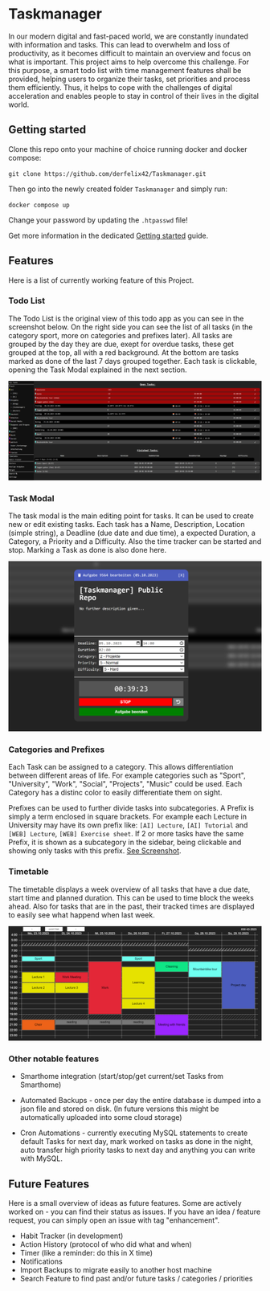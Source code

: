 # Taskmanager

In our modern digital and fast-paced world, we are constantly inundated with information and tasks. This can lead to overwhelm and loss of productivity, as it becomes difficult to maintain an overview and focus on what is important. This project aims to help overcome this challenge. For this purpose, a smart todo list with time management features shall be provided, helping users to organize their tasks, set priorities and process them efficiently. Thus, it helps to cope with the challenges of digital acceleration and enables people to stay in control of their lives in the digital world.

## Getting started

Clone this repo onto your machine of choice running docker and docker compose:

`git clone https://github.com/derfelix42/Taskmanager.git`

Then go into the newly created folder `Taskmanager` and simply run:

`docker compose up`

Change your password by updating the `.htpasswd` file!

Get more information in the dedicated [Getting started](documentation/getting-started.md) guide.

## Features
Here is a list of currently working feature of this Project. 

### Todo List
The Todo List is the original view of this todo app as you can see in the screenshot below. On the right side you can see the list of all tasks (in the category sport, more on categories and prefixes later). All tasks are grouped by the day they are due, exept for overdue tasks, these get grouped at the top, all with a red background. At the bottom are tasks marked as done of the last 7 days grouped together. Each task is clickable, opening the Task Modal explained in the next section.

![](documentation/screenshots/todolist-sports.png)

### Task Modal
The task modal is the main editing point for tasks. It can be used to create new or edit existing tasks. Each task has a Name, Description, Location (simple string), a Deadline (due date and due time), a expected Duration, a Category, a Priority and a Difficulty. Also the time tracker can be started and stop. Marking a Task as done is also done here.

![](documentation/screenshots/task-modal.png)

### Categories and Prefixes
Each Task can be assigned to a category. This allows differentiation between different areas of life. For example categories such as "Sport", "University", "Work", "Social", "Projects", "Music" could be used. Each Category has a distinc color to easily differentiate them on sight.

Prefixes can be used to further divide tasks into subcategories. A Prefix is simply a term enclosed in square brackets. For example each Lecture in University may have its own prefix like: `[AI] Lecture`, `[AI] Tutorial` and `[WEB] Lecture`, `[WEB] Exercise sheet`. If 2 or more tasks have the same Prefix, it is shown as a subcategory in the sidebar, being clickable and showing only tasks with this prefix.
[See Screenshot](documentation/screenshots/Sidebar_categories_prefixes.png).

### Timetable
The timetable displays a week overview of all tasks that have a due date, start time and planned duration. This can be used to time block the weeks ahead. Also for tasks that are in the past, their tracked times are displayed to easily see what happend when last week.

![](documentation/screenshots/timetable.png)


### Other notable features
- Smarthome integration (start/stop/get current/set Tasks from Smarthome)

- Automated Backups - once per day the entire database is dumped into a json file and stored on disk. (In future versions this might be automatically uploaded into some cloud storage)
- Cron Automations - currently executing MySQL statements to create default Tasks for next day, mark worked on tasks as done in the night, auto transfer high priority tasks to next day and anything you can write with MySQL.


## Future Features
Here is a small overview of ideas as future features. Some are actively worked on - you can find their status as issues. If you have an idea / feature request, you can simply open an issue with tag "enhancement".
- Habit Tracker (in development)
- Action History (protocol of who did what and when)
- Timer (like a reminder: do this in X time)
- Notifications
- Import Backups to migrate easily to another host machine
- Search Feature to find past and/or future tasks / categories / priorities